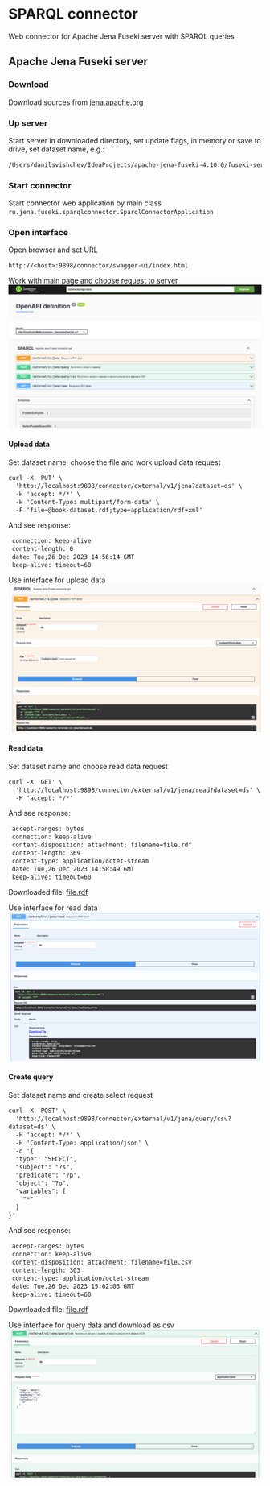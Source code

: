 # SPARQL connector
Web connector for Apache Jena Fuseki server with SPARQL queries

## Apache Jena Fuseki server

### Download
Download sources from [jena.apache.org](https://jena.apache.org/download/index.cgi)

### Up server
Start server in downloaded directory, set update flags, in memory or save to drive, set dataset name, e.g.:
```bash
/Users/danilsvishchev/IdeaProjects/apache-jena-fuseki-4.10.0/fuseki-server --update --mem /ds
```

### Start connector
Start connector web application by main class `ru.jena.fuseki.sparqlconnector.SparqlConnectorApplication`

### Open interface
Open browser and set URL
```
http://<host>:9898/connector/swagger-ui/index.html
```
Work with main page and choose request to server
![img.png](images/main_page.png)

#### Upload data
Set dataset name, choose the file and work upload data request
```curl
curl -X 'PUT' \
  'http://localhost:9898/connector/external/v1/jena?dataset=ds' \
  -H 'accept: */*' \
  -H 'Content-Type: multipart/form-data' \
  -F 'file=@book-dataset.rdf;type=application/rdf+xml'
```
And see response:
```
 connection: keep-alive 
 content-length: 0 
 date: Tue,26 Dec 2023 14:56:14 GMT 
 keep-alive: timeout=60 
```
Use interface for upload data
![img.png](images/upload_data.png)

#### Read data
Set dataset name and choose read data request
```curl
curl -X 'GET' \
  'http://localhost:9898/connector/external/v1/jena/read?dataset=ds' \
  -H 'accept: */*'
```
And see response:
```
 accept-ranges: bytes 
 connection: keep-alive 
 content-disposition: attachment; filename=file.rdf 
 content-length: 369 
 content-type: application/octet-stream 
 date: Tue,26 Dec 2023 14:58:49 GMT 
 keep-alive: timeout=60 
```
Downloaded file:
[file.rdf](data/file.rdf)

Use interface for read data
![img.png](images/read_data.png)

#### Create query
Set dataset name and create select request
```curl
curl -X 'POST' \
  'http://localhost:9898/connector/external/v1/jena/query/csv?dataset=ds' \
  -H 'accept: */*' \
  -H 'Content-Type: application/json' \
  -d '{
  "type": "SELECT",
  "subject": "?s",
  "predicate": "?p",
  "object": "?o",
  "variables": [
    "*"
  ]
}'
```
And see response:
```
 accept-ranges: bytes 
 connection: keep-alive 
 content-disposition: attachment; filename=file.csv 
 content-length: 303 
 content-type: application/octet-stream 
 date: Tue,26 Dec 2023 15:02:03 GMT 
 keep-alive: timeout=60 
```
Downloaded file:
[file.rdf](data/file.csv)

Use interface for query data and download as csv
![img.png](images/query_as_csv.png)
